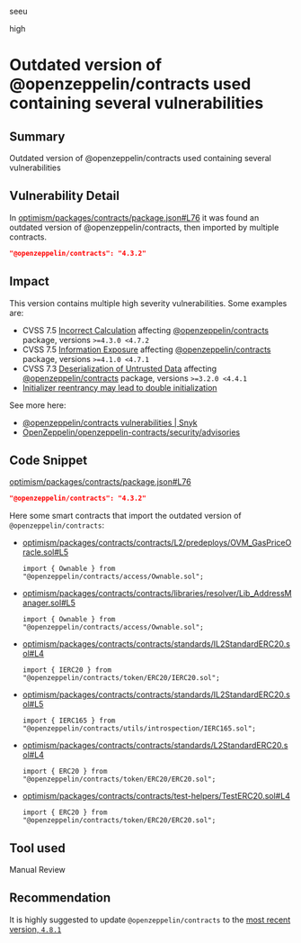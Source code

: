 seeu

high

# Outdated version of @openzeppelin/contracts used containing several vulnerabilities

## Summary

Outdated version of @openzeppelin/contracts used containing several vulnerabilities

## Vulnerability Detail

In [optimism/packages/contracts/package.json#L76](https://github.com/sherlock-audit/2023-01-optimism/blob/main/optimism/packages/contracts/package.json#L76) it was found an outdated version of @openzeppelin/contracts, then imported by multiple contracts.
```json
"@openzeppelin/contracts": "4.3.2"
```

## Impact

This version contains multiple high severity vulnerabilities. Some examples are:
- CVSS 7.5 [Incorrect Calculation](https://security.snyk.io/vuln/SNYK-JS-OPENZEPPELINCONTRACTS-2964946) affecting [@openzeppelin/contracts](https://security.snyk.io/package/npm/%40openzeppelin%2Fcontracts) package, versions `>=4.3.0 <4.7.2`
- CVSS 7.5 [Information Exposure](https://security.snyk.io/vuln/SNYK-JS-OPENZEPPELINCONTRACTS-2958050) affecting [@openzeppelin/contracts](https://security.snyk.io/package/npm/%40openzeppelin%2Fcontracts) package, versions `>=4.1.0 <4.7.1`
- CVSS 7.3 [Deserialization of Untrusted Data](https://security.snyk.io/vuln/SNYK-JS-OPENZEPPELINCONTRACTS-2320176) affecting [@openzeppelin/contracts](https://security.snyk.io/package/npm/%40openzeppelin%2Fcontracts) package, versions `>=3.2.0 <4.4.1`
- [Initializer reentrancy may lead to double initialization](https://github.com/OpenZeppelin/openzeppelin-contracts/security/advisories/GHSA-9c22-pwxw-p6hx)

See more here: 
- [@openzeppelin/contracts vulnerabilities | Snyk](https://security.snyk.io/package/npm/@openzeppelin%2Fcontracts)
- [OpenZeppelin/openzeppelin-contracts/security/advisories](https://github.com/OpenZeppelin/openzeppelin-contracts/security/advisories)

## Code Snippet

[optimism/packages/contracts/package.json#L76](https://github.com/sherlock-audit/2023-01-optimism/blob/main/optimism/packages/contracts/package.json#L76)
```json
"@openzeppelin/contracts": "4.3.2"
```

Here some smart contracts that import the outdated version of `@openzeppelin/contracts`:
- [optimism/packages/contracts/contracts/L2/predeploys/OVM_GasPriceOracle.sol#L5](https://github.com/sherlock-audit/2023-01-optimism-seeu-inspace/tree/main/optimism/packages/contracts/contracts/L2/predeploys/OVM_GasPriceOracle.sol#L5)
  ```Solidity
  import { Ownable } from "@openzeppelin/contracts/access/Ownable.sol";
  ```
- [optimism/packages/contracts/contracts/libraries/resolver/Lib_AddressManager.sol#L5](https://github.com/sherlock-audit/2023-01-optimism-seeu-inspace/tree/main/optimism/packages/contracts/contracts/libraries/resolver/Lib_AddressManager.sol#L5)
  ```Solidity
  import { Ownable } from "@openzeppelin/contracts/access/Ownable.sol";
  ```
- [optimism/packages/contracts/contracts/standards/IL2StandardERC20.sol#L4](https://github.com/sherlock-audit/2023-01-optimism-seeu-inspace/tree/main/optimism/packages/contracts/contracts/standards/IL2StandardERC20.sol#L4)
  ```Solidity
  import { IERC20 } from "@openzeppelin/contracts/token/ERC20/IERC20.sol";
  ```
- [optimism/packages/contracts/contracts/standards/IL2StandardERC20.sol#L5](https://github.com/sherlock-audit/2023-01-optimism-seeu-inspace/tree/main/optimism/packages/contracts/contracts/standards/IL2StandardERC20.sol#L5)
  ```Solidity
  import { IERC165 } from "@openzeppelin/contracts/utils/introspection/IERC165.sol";
  ```
- [optimism/packages/contracts/contracts/standards/L2StandardERC20.sol#L4](https://github.com/sherlock-audit/2023-01-optimism-seeu-inspace/tree/main/optimism/packages/contracts/contracts/standards/L2StandardERC20.sol#L4)
  ```Solidity
  import { ERC20 } from "@openzeppelin/contracts/token/ERC20/ERC20.sol";
  ```
- [optimism/packages/contracts/contracts/test-helpers/TestERC20.sol#L4](https://github.com/sherlock-audit/2023-01-optimism-seeu-inspace/tree/main/optimism/packages/contracts/contracts/test-helpers/TestERC20.sol#L4)
  ```Solidity
  import { ERC20 } from "@openzeppelin/contracts/token/ERC20/ERC20.sol";
  ```

## Tool used

Manual Review

## Recommendation

It is highly suggested to update `@openzeppelin/contracts` to the [most recent version, `4.8.1`](https://www.npmjs.com/package/@openzeppelin/contracts)
